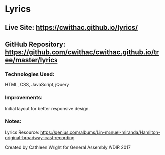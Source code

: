 # Lyrics

## Live Site: https://cwithac.github.io/lyrics/

## GitHub Repository: https://github.com/cwithac/cwithac.github.io/tree/master/lyrics

### Technologies Used:
HTML, CSS, JavaScript, jQuery

### Improvements:
Initial layout for better responsive design.   

### Notes:

Lyrics Resource: https://genius.com/albums/Lin-manuel-miranda/Hamilton-original-broadway-cast-recording

Created by Cathleen Wright for General Assembly WDIR 2017
